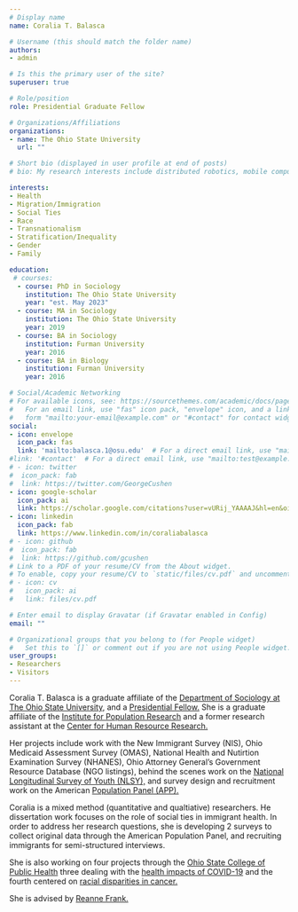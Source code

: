 ```yaml
---
# Display name
name: Coralia T. Balasca

# Username (this should match the folder name)
authors:
- admin

# Is this the primary user of the site?
superuser: true

# Role/position
role: Presidential Graduate Fellow

# Organizations/Affiliations
organizations:
- name: The Ohio State University
  url: ""

# Short bio (displayed in user profile at end of posts)
# bio: My research interests include distributed robotics, mobile computing and programmable matter.

interests:
- Health
- Migration/Immigration
- Social Ties
- Race
- Transnationalism
- Stratification/Inequality
- Gender
- Family

education:
 # courses:
  - course: PhD in Sociology
    institution: The Ohio State University 
    year: "est. May 2023"
  - course: MA in Sociology 
    institution: The Ohio State University 
    year: 2019
  - course: BA in Sociology
    institution: Furman University
    year: 2016
  - course: BA in Biology
    institution: Furman University 
    year: 2016

# Social/Academic Networking
# For available icons, see: https://sourcethemes.com/academic/docs/page-builder/#icons
#   For an email link, use "fas" icon pack, "envelope" icon, and a link in the
#   form "mailto:your-email@example.com" or "#contact" for contact widget.
social:
- icon: envelope
  icon_pack: fas
  link: 'mailto:balasca.1@osu.edu'  # For a direct email link, use "mailto:test@example.org".
#link: '#contact'  # For a direct email link, use "mailto:test@example.org" which I did above, it not use just #contact to link to contact portion or webpage
# - icon: twitter
#  icon_pack: fab
#  link: https://twitter.com/GeorgeCushen
- icon: google-scholar
  icon_pack: ai
  link: https://scholar.google.com/citations?user=vURij_YAAAAJ&hl=en&oi=ao
- icon: linkedin
  icon_pack: fab
  link: https://www.linkedin.com/in/coraliabalasca
# - icon: github
#  icon_pack: fab
#  link: https://github.com/gcushen
# Link to a PDF of your resume/CV from the About widget.
# To enable, copy your resume/CV to `static/files/cv.pdf` and uncomment the lines below.
# - icon: cv
#   icon_pack: ai
#   link: files/cv.pdf

# Enter email to display Gravatar (if Gravatar enabled in Config)
email: ""

# Organizational groups that you belong to (for People widget)
#   Set this to `[]` or comment out if you are not using People widget.
user_groups:
- Researchers
- Visitors
---
```


Coralia T. Balasca is a graduate affiliate of the [Department of Sociology at The Ohio State University,](https://sociology.osu.edu/people/balasca.1) and a [Presidential Fellow.](https://gradsch.osu.edu/presidential-fellowship) She is a graduate affiliate of the [Institute for Population Research](https://ipr.osu.edu/people/balasca.1) and a former research assistant at the [Center for Human Resource Research.](https://chrr.osu.edu) 

Her projects include work with the New Immigrant Survey (NIS), Ohio Medicaid Assessment Survey (OMAS), National Health and Nutirtion Examination Survey (NHANES), Ohio Attorney General’s Government Resource Database (NGO listings), behind the scenes work on the [National Longitudinal Survey of Youth (NLSY),](https://www.bls.gov/nls/nlsy79.htm) and survey design and recruitment work on the American [Population Panel (APP).](https://americanpopulationpanel.org/social-media-site/about)

Coralia is a mixed method (quantitative and qualtiative) researchers. He dissertation work focuses on the role of social ties in immigrant health. In order to address her research questions, she is developing 2 surveys to collect original data through the American Population Panel, and recruiting immigrants for semi-structured interviews. 

She is also working on four projects through the [Ohio State College of Public Health](https://cph.osu.edu) three dealing with the [health impacts of COVID-19](https://u.osu.edu/covid19vulnerablepopulations/) and the fourth centered on [racial disparities in cancer.](https://cancer.osu.edu/for-cancer-researchers/research/research-labs/padamsee-lab/daughter-sister-mother-project)

She is advised by [Reanne Frank.](https://sociology.osu.edu/people/frank.219)

